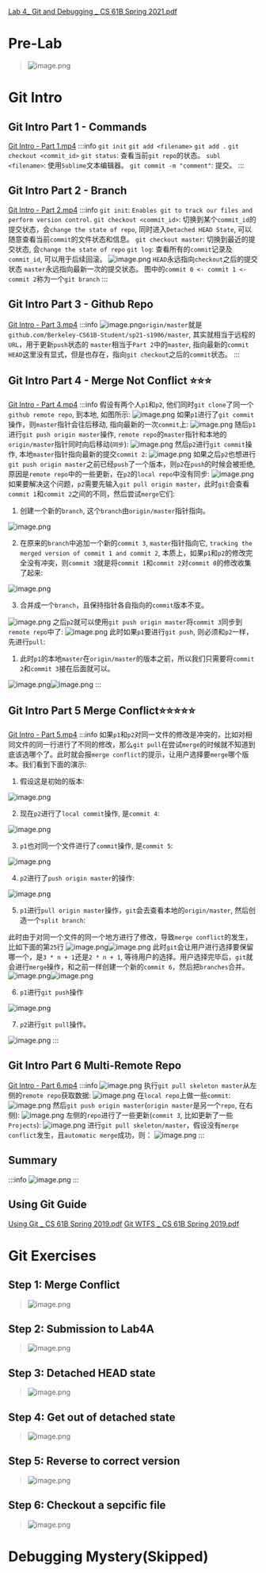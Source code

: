 [Lab 4_ Git and Debugging _ CS 61B Spring 2021.pdf](https://www.yuque.com/attachments/yuque/0/2023/pdf/12393765/1674303741245-3ca04f2d-27ec-4f3c-89d0-7b3a96ebc55f.pdf)
# Pre-Lab
> ![image.png](./⭐L2104__Git_and_Debugging.assets/20230302_0946474307.png)


# Git Intro
## Git Intro Part 1 - Commands
[Git Intro - Part 1.mp4](https://www.yuque.com/attachments/yuque/0/2023/mp4/12393765/1674472682389-43f4eb38-306e-495c-b4fe-bd30f252bbb3.mp4)
:::info
`git init`
`git add <filename>`
`git add .`
`git checkout <commit_id>`
`git status`: 查看当前`git repo`的状态。
`subl <filename>`: 使用`Sublime`文本编辑器。
`git commit -m "comment"`: 提交。
:::


## Git Intro Part 2 - Branch
[Git Intro - Part 2.mp4](https://www.yuque.com/attachments/yuque/0/2023/mp4/12393765/1674474638671-ace14e11-36c7-4274-b48c-00ee2caa1aae.mp4)
:::info
`git init`: `Enables git to track our files and perform version control`.
`git checkout <commit_id>`: 切换到某个`commit_id`的提交状态，会`change the state of repo`, 同时进入`Detached HEAD State`, 可以随意查看当前`commit`的文件状态和信息。
`git checkout master`: 切换到最近的提交状态, 会`change the state of repo`
`git log`: 查看所有的`commit`记录及`commit_id`, 可以用于后续回滚。
![image.png](./⭐L2104__Git_and_Debugging.assets/20230302_0946477926.png)
`HEAD`永远指向`checkout`之后的提交状态
`master`永远指向最新一次的提交状态。
图中的`commit 0 <- commit 1 <- commit 2`称为一个`git branch`
:::


## Git Intro Part 3 - Github Repo
[Git Intro - Part 3.mp4](https://www.yuque.com/attachments/yuque/0/2023/mp4/12393765/1674476080415-8db3bee7-3c94-4a5e-a3d7-5e59451450be.mp4)
:::info
![image.png](./⭐L2104__Git_and_Debugging.assets/20230302_0946473462.png)`origin/master`就是`github.com/Berkeley-CS61B-Student/sp21-s1906/master`, 其实就相当于远程的`URL`，用于更新`push`状态的
`master`相当于`Part 2`中的`master`, 指向最新的`commit`
`HEAD`这里没有显式，但是也存在，指向`git checkout`之后的`commit`状态。
:::


## Git Intro Part 4 - Merge Not Conflict ⭐⭐⭐
[Git Intro - Part 4.mp4](https://www.yuque.com/attachments/yuque/0/2023/mp4/12393765/1674477064289-497885ba-6597-48aa-8cb9-cf01047b462e.mp4)
:::info
假设有两个人`p1`和`p2`, 他们同时`git clone`了同一个`github remote repo`, 到本地, 如图所示:
![image.png](./⭐L2104__Git_and_Debugging.assets/20230302_0946473870.png)
如果`p1`进行了`git commit`操作，则`master`指针会往后移动, 指向最新的一次`commit`上:
![image.png](./⭐L2104__Git_and_Debugging.assets/20230302_0946486603.png)
随后`p1`进行`git push origin master`操作, `remote repo`的`master`指针和本地的`origin/master`指针同时向后移动(`同步`):
![image.png](./⭐L2104__Git_and_Debugging.assets/20230302_0946485093.png)
然后`p2`进行`git commit`操作, 本地`master`指针指向最新的提交`commit 2`:
![image.png](./⭐L2104__Git_and_Debugging.assets/20230302_0946488496.png)
如果之后`p2`也想进行`git push origin master`之前已经`push`了一个版本，则`p2`在`push`的时候会被拒绝, 原因是`remote repo`中的一些更新，在`p2`的`local repo`中没有同步:
![image.png](./⭐L2104__Git_and_Debugging.assets/20230302_0946488258.png)
如果要解决这个问题，`p2`需要先输入`git pull origin master`，此时`git`会查看`commit 1`和`commit 2`之间的不同，然后尝试`merge`它们:

1. 创建一个新的`branch`, 这个`branch`由`origin/master`指针指向。

![image.png](./⭐L2104__Git_and_Debugging.assets/20230302_0946481760.png)

2. 在原来的`branch`中追加一个新的`commit 3`, `master`指针指向它, `tracking the merged version of commit 1 and commit 2`, 本质上，如果`p1`和`p2`的修改完全没有冲突，则`commit 3`就是将`commit 1`和`commit 2`对`commit 0`的修改收集了起来:

![image.png](./⭐L2104__Git_and_Debugging.assets/20230302_0946484427.png)

3. 合并成一个`branch`，且保持指针各自指向的`commit`版本不变。

![image.png](./⭐L2104__Git_and_Debugging.assets/20230302_0946491037.png)
之后`p2`就可以使用`git push origin master`将`commit 3`同步到`remote repo`中了:
![image.png](./⭐L2104__Git_and_Debugging.assets/20230302_0946494663.png)
此时如果`p1`要进行`git push`, 则必须和`p2`一样，先进行`pull`:

1. 此时`p1`的本地`master`在`origin/master`的版本之前，所以我们只需要将`commit 2`和`commit 3`接在后面就可以。

![image.png](./⭐L2104__Git_and_Debugging.assets/20230302_0946491100.png)![image.png](./⭐L2104__Git_and_Debugging.assets/20230302_0946496252.png)
:::



## Git Intro Part 5 Merge Conflict⭐⭐⭐⭐⭐
[Git Intro - Part 5.mp4](https://www.yuque.com/attachments/yuque/0/2023/mp4/12393765/1674483032653-551a1c74-e220-415b-9968-880b8c54e0d2.mp4)
:::info
如果`p1`和`p2`对同一文件的修改是冲突的，比如对相同文件的同一行进行了不同的修改，那么`git pull`在尝试`merge`的时候就不知道到底该选哪个了。此时就会报`merge conflict`的提示，让用户选择要`merge`哪个版本。我们看到下面的演示:

1. 假设这是初始的版本:

![image.png](./⭐L2104__Git_and_Debugging.assets/20230302_0946496612.png)

2. 现在`p2`进行了`local commit`操作, 是`commit 4`:

![image.png](./⭐L2104__Git_and_Debugging.assets/20230302_0946492132.png)

3. `p1`也对同一个文件进行了`commit`操作, 是`commit 5`:

![image.png](./⭐L2104__Git_and_Debugging.assets/20230302_0946503305.png)

4. `p2`进行了`push origin master`的操作:

![image.png](./⭐L2104__Git_and_Debugging.assets/20230302_0946509708.png)

5. `p1`进行`pull origin master`操作，`git`会去查看本地的`origin/master`, 然后创造一个`split branch`:

此时由于对同一个文件的同一个地方进行了修改，导致`merge conflict`的发生，比如下面的第`25`行
![image.png](./⭐L2104__Git_and_Debugging.assets/20230302_0946501649.png)![image.png](./⭐L2104__Git_and_Debugging.assets/20230302_0946508495.png)
此时`git`会让用户进行选择要保留哪一个，是`3 * n + 1`还是`2 * n + 1`, 等待用户的选择。用户选择完毕后，`git`就会进行`merge`操作，和之前一样创建一个新的`commit 6`，然后把`branches`合并。
![image.png](./⭐L2104__Git_and_Debugging.assets/20230302_0946505693.png)![image.png](./⭐L2104__Git_and_Debugging.assets/20230302_0946505436.png)

6. `p1`进行`git push`操作

![image.png](./⭐L2104__Git_and_Debugging.assets/20230302_0946515146.png)

7. `p2`进行`git pull`操作。

![image.png](./⭐L2104__Git_and_Debugging.assets/20230302_0946511842.png)
:::


## Git Intro Part 6 Multi-Remote Repo
[Git Intro - Part 6.mp4](https://www.yuque.com/attachments/yuque/0/2023/mp4/12393765/1674484253560-2b7a3843-3b07-4a8c-b71f-2d30404c0308.mp4)
:::info
![image.png](./⭐L2104__Git_and_Debugging.assets/20230302_0946515164.png)
执行`git pull skeleton master`从左侧的`remote repo`获取数据:
![image.png](./⭐L2104__Git_and_Debugging.assets/20230302_0946519815.png)
在`local repo`上做一些`commit`:
![image.png](./⭐L2104__Git_and_Debugging.assets/20230302_0946515254.png)
然后`git push origin master`(`origin master`是另一个`repo`, 在右侧):
![image.png](./⭐L2104__Git_and_Debugging.assets/20230302_0946512491.png)
左侧的`repo`进行了一些更新(`commit 3`, 比如更新了一些`Projects`):
![image.png](./⭐L2104__Git_and_Debugging.assets/20230302_0946514782.png)
进行`git pull skeleton/master`，假设没有`merge conflict`发生，且`automatic merge`成功，则：
![image.png](./⭐L2104__Git_and_Debugging.assets/20230302_0946528807.png)
:::


## Summary
:::info
![image.png](./⭐L2104__Git_and_Debugging.assets/20230302_0946521831.png)
:::


## Using Git Guide
[Using Git _ CS 61B Spring 2019.pdf](https://www.yuque.com/attachments/yuque/0/2023/pdf/12393765/1674485661184-b35f9725-974b-4b2e-b2ce-8a5c0823ad91.pdf)
[Git WTFS _ CS 61B Spring 2019.pdf](https://www.yuque.com/attachments/yuque/0/2023/pdf/12393765/1674485693703-fb150046-5dbb-48f2-ac5f-8daba9af510f.pdf)



# Git Exercises
## Step 1: Merge Conflict
> ![image.png](./⭐L2104__Git_and_Debugging.assets/20230302_0946522112.png)


## Step 2: Submission to Lab4A
> ![image.png](./⭐L2104__Git_and_Debugging.assets/20230302_0946522678.png)


## Step 3: Detached HEAD state
> ![image.png](./⭐L2104__Git_and_Debugging.assets/20230302_0946522401.png)



## Step 4: Get out of detached state
> ![image.png](./⭐L2104__Git_and_Debugging.assets/20230302_0946522741.png)



## Step 5: Reverse to correct version
> ![image.png](./⭐L2104__Git_and_Debugging.assets/20230302_0946527546.png)


## Step 6: Checkout a sepcific file
> ![image.png](./⭐L2104__Git_and_Debugging.assets/20230302_0946529372.png)



# Debugging Mystery(Skipped)
